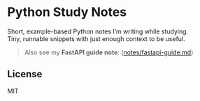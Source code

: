 # Python Study Notes

Short, example-based Python notes I’m writing while studying.  
Tiny, runnable snippets with just enough context to be useful.

> Also see my **FastAPI guide note**: ([notes/fastapi-guide.md](https://github.com/zhudiana/FastAPI-Learning-Roadmap))


## License
MIT
